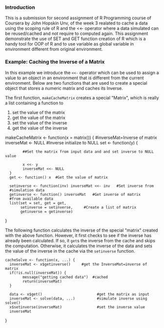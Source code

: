 ### Introduction

This is a submission for second assignment of R Programming course of Coursera by John Hopskin Unv, of the week 3 realated to cache a data using the scoping rule of R and the <<- operator where a data simulated can be reused/cached and not require to computed again. This assignment demonstrate the use of SET and GET function creation of R which is a handy tool for OOP of R and to use variable as global variable in environment different from original environment.  

### Example: Caching the Inverse of a Matrix

In this example we introduce the `<<-` operator which can be used to
assign a value to an object in an environment that is different from the
current environment. Below are two functions that are used to create a
special object that stores a numeric matrix and caches its Inverse.

The first function, `makeCacheMatrix` creates a special "Matrix", which is
really a list containing a function to

1.  set the value of the matrix
2.  get the value of the matrix
3.  set the value of the inverse
4.  get the value of the inverse

<!-- -->

   makeCacheMatrix <- function(x = matrix()) {
      #inverseMat=Inverse of matrix
      inverseMat <- NULL           #Inverse initialize to NULL
      set <- function(y) {
            
            ##Set the matrix from input data and and set inverse to NULL value
            
            x <<- y
            inverseMat <<- NULL
      }
      get <- function() x  #Get the value of matrix
      
      setinverse <- function(inv) inverseMat <<- inv   #Set inverse from 
      #simulation data
      getinverse <- function() inverseMat   #Get inverse of matrix 
      #from available data
      list(set = set, get = get,
           setinverse = setinverse,     #Create a list of matrix
           getinverse = getinverse)
}



The following function calculates the inverse of the special "matrix"
created with the above function. However, it first checks to see if the
inverse has already been calculated. If so, it `get`s the inverse from the
cache and skips the computation. Otherwise, it calculates the inverse of
the data and sets the value of the inverse in the cache via the `setinverse`
function.

    cacheSolve <- function(x, ...) {
      inverseMat <- x$getinverse()     #get the InverseMat=inverse of matrix     
      if(!is.null(inverseMat)) {
            message("getting cached data")  #cached
            return(inverseMat)
      }
      
      data <- x$get()                         #get the matrix as input
      inverseMat <- solve(data, ...)          #simulate inverse using solve()
      x$setinverse(inverseMat)                #set the inverse value
      inverseMat
      
      
}